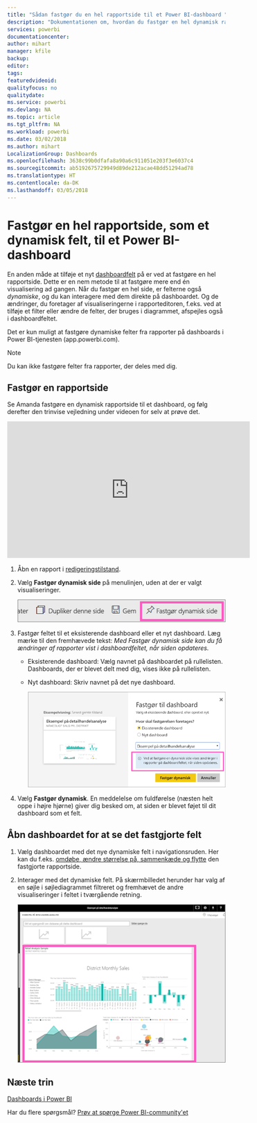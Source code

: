 ```yaml
---
title: "Sådan fastgør du en hel rapportside til et Power BI-dashboard "
description: "Dokumentationen om, hvordan du fastgør en hel dynamisk rapportside til et Power BI-dashboard fra en rapport."
services: powerbi
documentationcenter: 
author: mihart
manager: kfile
backup: 
editor: 
tags: 
featuredvideoid: 
qualityfocus: no
qualitydate: 
ms.service: powerbi
ms.devlang: NA
ms.topic: article
ms.tgt_pltfrm: NA
ms.workload: powerbi
ms.date: 03/02/2018
ms.author: mihart
LocalizationGroup: Dashboards
ms.openlocfilehash: 3638c99b0dfafa8a90a6c911051e203f3e6037c4
ms.sourcegitcommit: ab5192675729949d89de212acae48dd51294ad78
ms.translationtype: HT
ms.contentlocale: da-DK
ms.lasthandoff: 03/05/2018
---
```

# <a name="pin-an-entire-report-page-as-a-live-tile-to-a-power-bi-dashboard"></a>Fastgør en hel rapportside, som et dynamisk felt, til et Power BI-dashboard
En anden måde at tilføje et nyt [dashboardfelt](service-dashboard-tiles.md) på er ved at fastgøre en hel rapportside. Dette er en nem metode til at fastgøre mere end én visualisering ad gangen.  Når du fastgør en hel side, er felterne også *dynamiske*, og du kan interagere med dem direkte på dashboardet. Og de ændringer, du foretager af visualiseringerne i rapporteditoren, f.eks. ved at tilføje et filter eller ændre de felter, der bruges i diagrammet, afspejles også i dashboardfeltet.  

Det er kun muligt at fastgøre dynamiske felter fra rapporter på dashboards i Power BI-tjenesten (app.powerbi.com).

> [!NOTE]
> Du kan ikke fastgøre felter fra rapporter, der deles med dig.
> 
> 

## <a name="pin-a-report-page"></a>Fastgør en rapportside
Se Amanda fastgøre en dynamisk rapportside til et dashboard, og følg derefter den trinvise vejledning under videoen for selv at prøve det.

<iframe width="560" height="315" src="https://www.youtube.com/embed/EzhfBpPboPA" frameborder="0" allowfullscreen></iframe>


1. Åbn en rapport i [redigeringstilstand](service-interact-with-a-report-in-editing-view.md).
2. Vælg **Fastgør dynamisk side** på menulinjen, uden at der er valgt visualiseringer.
   
   ![Ikon til fastgørelse af dynamisk side](media/service-dashboard-pin-live-tile-from-report/pbi-pin-live-page.png) 
3. Fastgør feltet til et eksisterende dashboard eller et nyt dashboard. Læg mærke til den fremhævede tekst: *Med Fastgør dynamisk side kan du få ændringer af rapporter vist i dashboardfeltet, når siden opdateres.*
   
   * Eksisterende dashboard: Vælg navnet på dashboardet på rullelisten. Dashboards, der er blevet delt med dig, vises ikke på rullelisten.
   * Nyt dashboard: Skriv navnet på det nye dashboard.
     
     ![Fastgør til dashboarddialogboks](media/service-dashboard-pin-live-tile-from-report/pbi-pin-live-page-dialog.png)
4. Vælg **Fastgør dynamisk**. En meddelelse om fuldførelse (næsten helt oppe i højre hjørne) giver dig besked om, at siden er blevet føjet til dit dashboard som et felt.

## <a name="open-the-dashboard-to-see-the-pinned-live-tile"></a>Åbn dashboardet for at se det fastgjorte felt
1. Vælg dashboardet med det nye dynamiske felt i navigationsruden. Her kan du f.eks. [omdøbe, ændre størrelse på, sammenkæde og flytte](service-dashboard-edit-tile.md) den fastgjorte rapportside.  
2. Interager med det dynamiske felt.  På skærmbilledet herunder har valg af en søjle i søjlediagrammet filtreret og fremhævet de andre visualiseringer i feltet i tværgående retning.
   
    ![dashboards med et dynamisk felt](media/service-dashboard-pin-live-tile-from-report/pbi-live-tile.png)

## <a name="next-steps"></a>Næste trin
[Dashboards i Power BI](service-dashboards.md)

Har du flere spørgsmål? [Prøv at spørge Power BI-community'et](http://community.powerbi.com/)

